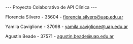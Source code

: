 --- Proyecto Colaborativo de API Clínica ---

Florencia Silvero - 35604 - florencia.silvero@uap.edu.ar

Yamila Caviglione - 37098 - yamila.caviglione@uap.edu.ar 

Agustin Beade - 37571 - agustin.beade@uap.edu.ar
